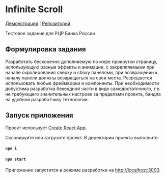 # Infinite Scroll

[Демонстрация](https://beardlessman.github.io/infinite-scroll/) | [Репозиторий](https://github.com/beardlessman/infinite-scroll)

Тестовое задание для РЦР Банка России

## Формулировка задания

Разработать бесконечно дополняемую по мере прокрутки страницу, использующую разные эффекты и анимации, с закрепляемыми при начале скролирования сверху и сбоку панелями, при возвращении к началу панели должны возвращаться на свои места.
Разрешается использовать любые фреймворки и компоненты. При необходимости допустима разработка бекендной части в виде самодостаточного, т.е. не требующего значительных настроек за пределами проекта, бандла на удобной разработчику технологии.

## Запуск приложения

Проект использует [Create React App](https://github.com/facebook/create-react-app).

Склонируйте или загрузите проект. В директории проекта выполните:

#### `npm i`

#### `npm start`

Приложение запустится в режиме разработки на [http://localhost:3000](http://localhost:3000).
